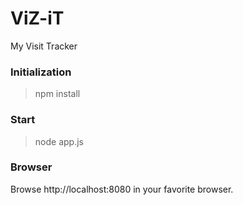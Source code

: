 # ViZ-iT
My Visit Tracker

### Initialization

> npm install


### Start

> node app.js

### Browser

Browse http://localhost:8080 in your favorite browser.
